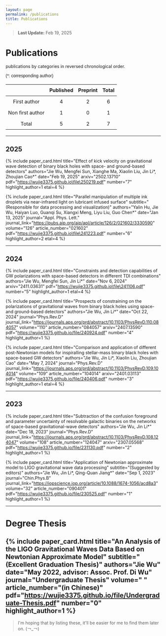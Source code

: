 ```yaml
---
layout: page
permalink: /publications
title: Publications
---
```


<style>
  @font-face {
    font-family: 'ARIAL';
    src: url('/assets/fonts/ARIAL.TTF') format('truetype');
  }
  @font-face {
    font-family: 'ARIALBD';
    src: url('/assets/fonts/ARIALBD.TTF') format('truetype');
  }
  /* li {
    font-family: 'times', serif;
  } */
  /* li {
    font-family: 'ARIALBD', serif;
    font-size: 20px;
  } */
  /* body {
    font-family: 'ARIAL', serif;
  } */
</style>

<style>
table {
    width: 100%;
    border-collapse: collapse;
    margin: 20px 0;
    text-align: center;
}

th, td {
    border: 0px solid black;
    padding: 8px;
}

th {
    border-top: 1.5px solid black;
    border-bottom: 1.5px solid black; /* 顶部线 */
}

tr:last-child td {
    border-bottom: 1.5px solid black; /* 底部线 */
}
</style>

> **Last Update:** Feb 19, 2025

# Publications

<p style="text-indent: 0;">publications by categories in reversed chronological order.</p>

<p style="text-indent: 0; font-family: 'ARIAL';">(*: corresponding author)</p>

<script src="https://cdn.jsdelivr.net/npm/chart.js"></script>
<canvas id="myChart" style="height: 400px;"></canvas> <!-- 设置图的高度 -->
<script>
  var ctx = document.getElementById('myChart').getContext('2d');
  var myChart = new Chart(ctx, {
      type: 'bar',
      data: {
          labels: ['2023', '2024', '2025'],
          datasets: [{
              label: '总计',
              data: [2, 3, 2],  // 累积总数
              backgroundColor: [
                  'rgba(75, 192, 192, 0.6)', // 2023
                  'rgba(153, 102, 255, 0.6)', // 2024
                  'rgba(255, 159, 64, 0.6)'   // 2025
              ]
          }]
      },
      options: {
          responsive: true,
          scales: {
              y: {
                  beginAtZero: true,
                  title: {
                      display: true,
                      text: 'Number'
                  }
              },
              x: {
                  title: {
                      display: true,
                      text: 'Year'
                  }
              }
          }
      }
  });
</script>




|                      | Published | Preprint | Total |
|:--------------------:|:---------:|:--------:|:-----:|
| First author    |     4     |    2     |   6   |
| Non first author |     1     |    0     |   1   |
| Total            |     5     |    2     |   7   |

---

## 2025

<!-- ===================================================== -->
{% include paper_card.html
  title="Effect of kick velocity on gravitational wave detection of binary black holes with space- and ground-based detectors"
  authors="Jie Wu, Mengfei Sun, Xianghe Ma, Xiaolin Liu, Jin Li*, Zhoujian Cao*"
  date="Feb 19, 2025"
  arxiv="2502.13710"
  pdf="https://wujie3375.github.io\file\250219.pdf"
  number="7"
  highlight_author=1
  etal=4
%}

{% include paper_card.html
  title="Parallel manipulation of multiple ink droplets via near-infrared light on lubricant infused surface"
  subtitle="(Responsible for data processing and visualization)"
  authors="Yalin Hu, Jie Wu, Haiyan Luo, Guanqi Su, Xiangxi Meng, Liyu Liu, Guo Chen*"
  date="Jan 13, 2025"
  journal="Appl. Phys. Lett."
  journal_link="https://pubs.aip.org/aip/apl/article/126/2/021602/3330590"
  volume="126"
  article_number="021602"
  pdf="https://wujie3375.github.io\file\241223.pdf"
  number="6"
  highlight_author=2
  etal=4
%}
   
---

## 2024


{% include paper_card.html
  title="Constraints and detection capabilities of GW polarizations with space-based detectors in different TDI combinations"
  authors="Jie Wu, Mengfei Sun, Jin Li*"
  date="Nov 6, 2024"
  arxiv="2411.03631"
  pdf="https://wujie3375.github.io\file\241106.pdf"
  number="5"
  highlight_author=1
  etal=4
%}

{% include paper_card.html
  title="Prospects of constraining on the polarizations of gravitational waves from binary black holes using space-and ground-based detectors"
  authors="Jie Wu, Jin Li*"
  date="Oct 22, 2024"
  journal="Phys.Rev.D"
  journal_link="https://journals.aps.org/prd/abstract/10.1103/PhysRevD.110.084057"
  volume="110"
  article_number="084057"
  arxiv="2407.13590"
  pdf="https://wujie3375.github.io/file/240924.pdf"
  number="4"
  highlight_author=1
%}

{% include paper_card.html
  title="Comparison and application of different post-Newtonian models for inspiralling stellar-mass binary black holes with space-based GW detectors"
  authors="Jie Wu, Jin Li*, Xiaolin Liu, Zhoujian Cao"
  date="May 7, 2024"
  journal="Phys.Rev.D"
  journal_link="https://journals.aps.org/prd/abstract/10.1103/PhysRevD.109.104014"
  volume="109"
  article_number="104014"
  arxiv="2401.03113"
  pdf="https://wujie3375.github.io/file/240406.pdf"
  number="3"
  highlight_author=1
  etal=4
%}
   
---

## 2023

{% include paper_card.html
  title="Subtraction of the confusion foreground and parameter uncertainty of resolvable galactic binaries on the networks of space-based gravitational-wave detectors"
  authors="Jie Wu, Jin Li*"
  date="Dec 18, 2023"
  journal="Phys.Rev.D"
  journal_link="https://journals.aps.org/prd/abstract/10.1103/PhysRevD.108.124047"
  volume="108"
  article_number="124047"
  arxiv="2307.05568"
  pdf="https://wujie3375.github.io/file/231130.pdf"
  number="2"
  highlight_author=1
%}

{% include paper_card.html
  title="Application of Newtonian approximate model to LIGO gravitational wave data processing"
  subtitle="(Suggested by editors)"
  authors="Jie Wu, Jin Li*, Qing-Quan Jiang*"
  date="Sep 1, 2023"
  journal="Chin.Phys.B"
  journal_link="https://iopscience.iop.org/article/10.1088/1674-1056/acd8a3"
  volume="32"
  article_number="090401"
  pdf="https://wujie3375.github.io/file/230525.pdf"
  number="1"
  highlight_author=1
%}

---

# Degree Thesis

{% include paper_card.html
  title="An Analysis of the LIGO Gravitational Waves Data Based on Newtonian Approximate Model"
  subtitle="(Excellent Graduation Thesis)"
  authors="Jie Wu"
  date="May 2022, advisor: Assoc. Prof. Di Wu"
  journal="Undergraduate Thesis"
  volume=" "
  article_number="(in Chinese)"
  pdf="https://wujie3375.github.io/file/Undergraduate-Thesis.pdf"
  number="0"
  highlight_author=1
%}
---

> I'm hoping that by listing these, it'll be easier for me to find them later on. (￢_￢)